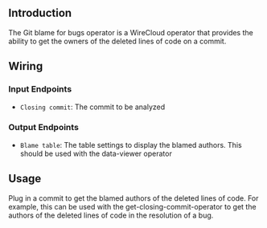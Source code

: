 ## Introduction

The Git blame for bugs operator is a WireCloud operator that provides the ability to get the owners of the deleted lines of code on a commit.

## Wiring

### Input Endpoints

- `Closing commit`: The commit to be analyzed

### Output Endpoints

- `Blame table`: The table settings to display the blamed authors. This should be used with the data-viewer operator

## Usage

Plug in a commit to get the blamed authors of the deleted lines of code. For example, this can be used with the get-closing-commit-operator to get the authors of the deleted lines of code in the resolution of a bug.

